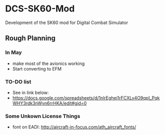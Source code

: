# DCS-SK60-Mod
Development of the SK60 mod for Digital Combat Simulator
## Rough Planning
### In May
+ make most of the avionics working
+ Start converting to EFM
### TO-DO list
+ See in link below:
+ https://docs.google.com/spreadsheets/d/1nlrEghej1rFCXLv4O9qpI_PqkWHY3rdk3nWyn6rrHKA/edit#gid=0

### Some Unkown License Things
+ font on EADI: http://aircraft-in-focus.com/ath_aircraft_fonts/
